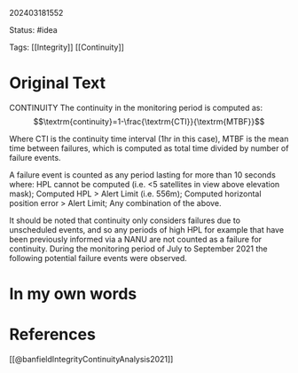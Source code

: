 202403181552

Status: #idea

Tags: [[Integrity]] [[Continuity]]

# Original Text

CONTINUITY
The continuity in the monitoring period is computed as:
$$\textrm{continuity}=1-\frac{\textrm{CTI}}{\textrm{MTBF}}$$

Where CTI is the continuity time interval (1hr in this case),
MTBF is the mean time between failures, which is computed as total time divided by number of failure events.

A failure event is counted as any period lasting for more than 10 seconds where:
HPL cannot be computed (i.e. <5 satellites in view above elevation mask);
Computed HPL > Alert Limit (i.e. 556m);
Computed horizontal position error > Alert Limit;
Any combination of the above.

It should be noted that continuity only considers failures due to unscheduled events, and so any periods of high HPL for example that have been previously informed via a NANU are not counted as a failure for continuity. During the monitoring period of July to September 2021 the following potential failure events were observed.
# In my own words

# References

[[@banfieldIntegrityContinuityAnalysis2021]]
